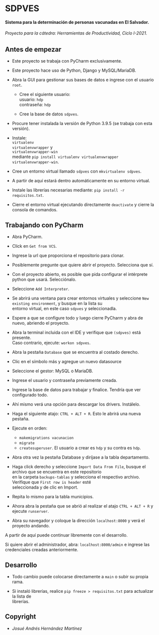 # SDPVES
#### Sistema para la determinación de personas vacunadas en El Salvador.
###### Proyecto para la cátedra: _Herramientas de Productividad, Ciclo I-2021._

## Antes de empezar

* Este proyecto se trabaja con PyCharm exclusivamente.

* Este proyecto hace uso de Python, Django y MySQL/MariaDB.
  

* Abra la GUI para gestionar sus bases de datos e ingrese con el usuario `root`.
  * Cree el siguiente usuario:  
  usuario: `hdp`  
  contraseña: `hdp`  
   
  * Cree la base de datos `sdpves`.


* Procure tener instalada la versión de Python 3.9.5 (se trabaja con esta versión).  

  
* Instale:  
  `virtualenv`  
  `virtualenvwrapper` y  
  `virtualenvwrapper-win`  
  mediante `pip install virtualenv virtualenvwrapper virtualenvwrapper-win`.


* Cree un entorno virtual llamado `sdpves` con `mkvirtualenv sdpves`.


* A partir de aquí estará dentro automáticamente en su entorno virtual.


* Instale las librerías necesarias mediante: `pip install -r requisitos.txt`.


* Cierre el entorno virtual ejecutando directamente `deactivate` y cierre la consola de comandos.


## Trabajando con PyCharm

* Abra PyCharm.


* Click en `Get from VCS`.


* Ingrese la url que proporciona el repositorio para clonar.


* Posiblemente pregunte que quiere abrir el proyecto. Selecciona que sí.


* Con el proyecto abierto, es posible que pida configurar el intérprete python que usará. Selecciónalo.


* Seleccione `Add Interpreter`.


* Se abrirá una ventana para crear entornos virtuales y seleccione `New existing environment`, y busque en la lista su  
  entorno virtual, en este caso `sdpves` y seleccionadla.

  
* Espere a que se configure todo y luego cierre PyCharm y abra de nuevo, abriendo el proyecto.

  
* Abra la terminal incluida con el IDE y verifique que `(sdpves)` está presente.  
  Caso contrario, ejecute: `workon sdpves`.
  

* Abra la pestaña `Database` que se encuentra al costado derecho.


* Clic en el símbolo más y agregue un nuevo datasource


* Seleccione el gestor: MySQL o MariaDB.


* Ingrese el usuario y contraseña previamente creada.


* Ingrese la base de datos para trabajar y finalice. Tendría que ver configurado todo.


* Ahí mismo verá una opción para descargar los drivers. Instálelo.


* Haga el siguiente atajo: `CTRL + ALT + R`. Esto le abrirá una nueva pestaña.


* Ejecute en orden:
  * `makemigrations vacunacion`
  * `migrate`
  * `createsuperuser`. El usuario a crear es `hdp` y su contra es `hdp`.  


* Abra otra vez la pestaña Database y diríjase a la tabla departamento.


* Haga click derecho y seleccione `Import Data From File`, busque el archivo que se encuentra en este repositorio  
  en la carpeta `backups-tablas` y selecciona el respectivo archivo. Verifique que `First row is header` esté  
  seleccionada y de clic en Import.

  
* Repita lo mismo para la tabla municipios.


* Ahora abra la pestaña que se abrió al realizar el atajo `CTRL + ALT + R` y ejecute `runserver`.
  

* Abra su navegador y coloque la dirección `localhost:8000` y verá el proyecto andando.


A partir de aquí puede continuar libremente con el desarrollo. 


Si quiere abrir el administrador, abra: `localhost:8000/admin` e ingrese las credenciales creadas anteriormente.


## Desarrollo

* Todo cambio puede colocarse directamente a `main` o subir su propia rama.


* Si instaló librerías, realice `pip freeze > requisitos.txt` para actualizar la lista de  
librerías.

## Copyright

* _Josué Andrés Hernández Martínez_
